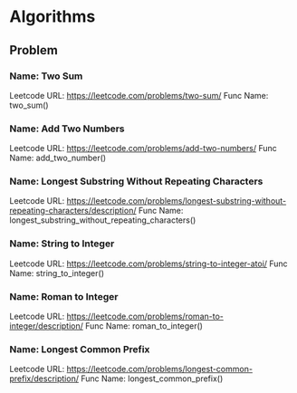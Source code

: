 # Algorithms

## Problem
### Name: Two Sum
Leetcode URL: https://leetcode.com/problems/two-sum/
Func Name: two_sum()
   
### Name: Add Two Numbers
Leetcode URL: https://leetcode.com/problems/add-two-numbers/
Func Name: add_two_number()

### Name: Longest Substring Without Repeating Characters
Leetcode URL: https://leetcode.com/problems/longest-substring-without-repeating-characters/description/
Func Name: longest_substring_without_repeating_characters()

### Name: String to Integer
Leetcode URL: https://leetcode.com/problems/string-to-integer-atoi/
Func Name: string_to_integer()

### Name: Roman to Integer
Leetcode URL: https://leetcode.com/problems/roman-to-integer/description/
Func Name: roman_to_integer()

### Name: Longest Common Prefix
Leetcode URL: https://leetcode.com/problems/longest-common-prefix/description/
Func Name: longest_common_prefix()